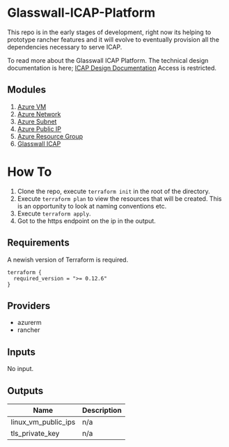 # Glasswall-ICAP-Platform

This repo is in the early stages of development, right now its helping to prototype rancher features and it will evolve to eventually provision all the dependencies necessary to serve ICAP.  

To read more about the Glasswall ICAP Platform. The technical design documentation is here;
[ICAP Design Documentation](https://glasswallsolutionsltd-my.sharepoint.com/:w:/g/personal/pgerard_glasswallsolutions_com/EQyNuHOGDFNDmxTS282TGDABEke9OmBAz7pb872LA3BgfA?e=BlmDkL)
Access is restricted.

## Modules

1. [Azure VM](https://github.com/filetrust/Glasswall-ICAP-Platform/tree/main/modules/azure/vm)
2. [Azure Network](https://github.com/filetrust/Glasswall-ICAP-Platform/tree/main/modules/azure/network)
3. [Azure Subnet](https://github.com/filetrust/Glasswall-ICAP-Platform/tree/main/modules/azure/subnet)
4. [Azure Public IP](https://github.com/filetrust/Glasswall-ICAP-Platform/tree/main/modules/azure/public_ip)
5. [Azure Resource Group](https://github.com/filetrust/Glasswall-ICAP-Platform/tree/main/modules/azure/resource_group)
6. [Glasswall ICAP](https://github.com/filetrust/Glasswall-ICAP-Platform/tree/main/modules/glasswall/icap)

# How To

1. Clone the repo, execute `terraform init` in the root of the directory. 
2. Execute `terraform plan` to view the resources that will be created. This is an opportunity to look at naming conventions etc. 
3. Execute `terraform apply`. 
4. Got to the https endpoint on the ip in the output. 

## Requirements

A newish version of Terraform is required. 

```
terraform {
  required_version = ">= 0.12.6"
}
```

## Providers
- azurerm
- rancher

## Inputs

No input.

## Outputs

| Name | Description |
|------|-------------|
| linux\_vm\_public\_ips | n/a |
| tls\_private\_key | n/a |